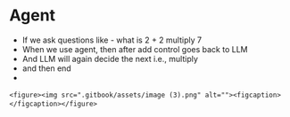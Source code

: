 # Agent

* If we ask questions like - what is 2 + 2 multiply 7
* When we use agent, then after add control goes back to LLM
* And LLM will again decide the next i.e., multiply
* and then end
*

    <figure><img src=".gitbook/assets/image (3).png" alt=""><figcaption></figcaption></figure>
